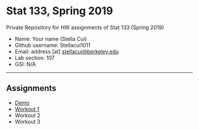 # Stat 133, Spring 2019

Private Repository for HW assignments of Stat 133 (Spring 2019)

- Name: Your name (Stella Cui)
- Github username: Stellacui1011
- Email: address [at] stellacui@berkeley.edu
- Lab section: 107
- GSI: N/A

-----

## Assignments

- [Demo](demo)
- [Workout 1](workout1)
- Workout 2
- Workout 3


